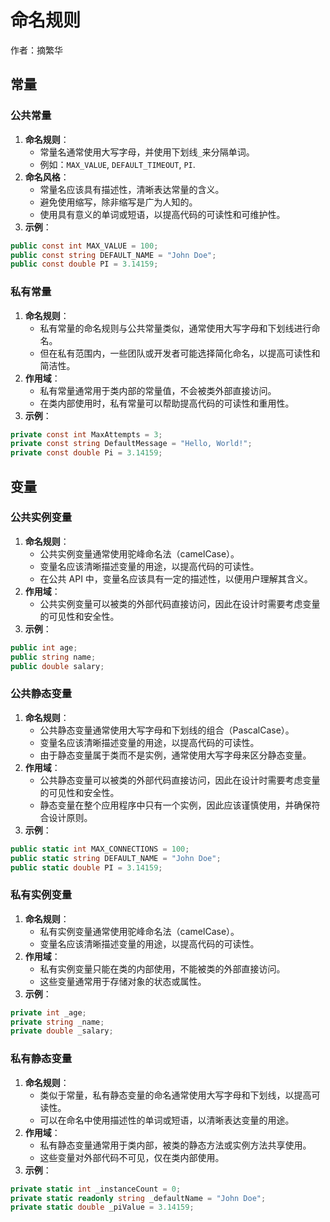 # 命名规则

作者：摘繁华

## 常量

### 公共常量

1. **命名规则**：
   - 常量名通常使用大写字母，并使用下划线`_`来分隔单词。
   - 例如：`MAX_VALUE`, `DEFAULT_TIMEOUT`, `PI`.
2. **命名风格**：
   - 常量名应该具有描述性，清晰表达常量的含义。
   - 避免使用缩写，除非缩写是广为人知的。
   - 使用具有意义的单词或短语，以提高代码的可读性和可维护性。
3. **示例**：

```csharp
public const int MAX_VALUE = 100;
public const string DEFAULT_NAME = "John Doe";
public const double PI = 3.14159;
```

### 私有常量

1. **命名规则**：
   - 私有常量的命名规则与公共常量类似，通常使用大写字母和下划线进行命名。
   - 但在私有范围内，一些团队或开发者可能选择简化命名，以提高可读性和简洁性。
2. **作用域**：
   - 私有常量通常用于类内部的常量值，不会被类外部直接访问。
   - 在类内部使用时，私有常量可以帮助提高代码的可读性和重用性。
3. **示例**：

```csharp
private const int MaxAttempts = 3;
private const string DefaultMessage = "Hello, World!";
private const double Pi = 3.14159;
```

## 变量

### 公共实例变量

1. **命名规则**：
   - 公共实例变量通常使用驼峰命名法（camelCase）。
   - 变量名应该清晰描述变量的用途，以提高代码的可读性。
   - 在公共 API 中，变量名应该具有一定的描述性，以便用户理解其含义。
2. **作用域**：
   - 公共实例变量可以被类的外部代码直接访问，因此在设计时需要考虑变量的可见性和安全性。
3. **示例**：

```csharp
public int age;
public string name;
public double salary;
```

### 公共静态变量

1. **命名规则**：
   - 公共静态变量通常使用大写字母和下划线的组合（PascalCase）。
   - 变量名应该清晰描述变量的用途，以提高代码的可读性。
   - 由于静态变量属于类而不是实例，通常使用大写字母来区分静态变量。
2. **作用域**：
   - 公共静态变量可以被类的外部代码直接访问，因此在设计时需要考虑变量的可见性和安全性。
   - 静态变量在整个应用程序中只有一个实例，因此应该谨慎使用，并确保符合设计原则。
3. **示例**：

```csharp
public static int MAX_CONNECTIONS = 100;
public static string DEFAULT_NAME = "John Doe";
public static double PI = 3.14159;
```

### 私有实例变量

1. **命名规则**：
   - 私有实例变量通常使用驼峰命名法（camelCase）。
   - 变量名应该清晰描述变量的用途，以提高代码的可读性。
2. **作用域**：
   - 私有实例变量只能在类的内部使用，不能被类的外部直接访问。
   - 这些变量通常用于存储对象的状态或属性。
3. **示例**：

```csharp
private int _age;
private string _name;
private double _salary;
```

### 私有静态变量

1. **命名规则**：
   - 类似于常量，私有静态变量的命名通常使用大写字母和下划线，以提高可读性。
   - 可以在命名中使用描述性的单词或短语，以清晰表达变量的用途。
2. **作用域**：
   - 私有静态变量通常用于类内部，被类的静态方法或实例方法共享使用。
   - 这些变量对外部代码不可见，仅在类内部使用。
3. **示例**：

```csharp
private static int _instanceCount = 0;
private static readonly string _defaultName = "John Doe";
private static double _piValue = 3.14159;
```

